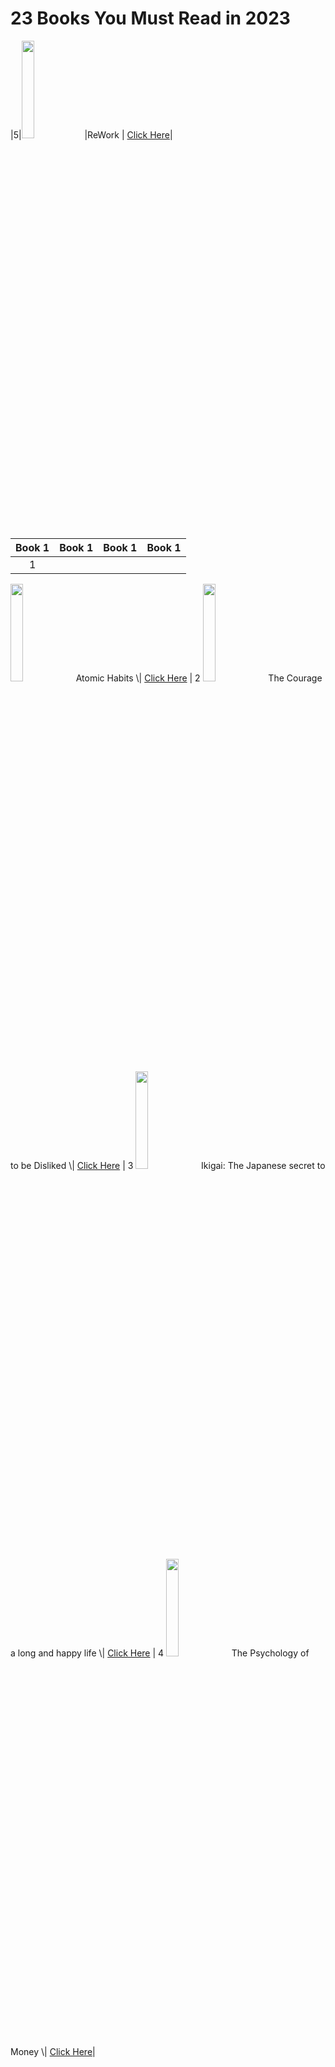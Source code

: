 # 23 Books You Must Read in 2023
|5|<img src="https://github.com/psrana/23-Books-You-Must-Read-in-2023/assets/7460892/dc3bc08c-87dc-435e-a58b-80568f830776" width=20% height=20%>|ReWork \| <a href="https://www.youtube.com/shorts/9uOsB39DwGM"> Click Here</a>|


|Book 1|Book 1|Book 1|Book 1|
|:---:|:---:|:---:|:---:|
| 1 
<img src="https://github.com/psrana/23-Books-You-Must-Read-in-2023/assets/7460892/1bfd3c92-8304-4979-a7a2-9c99a24be947" width=20% height=20%>
Atomic Habits \| <a href="https://www.youtube.com/shorts/9uOsB39DwGM">Click Here</a>
| 2
<img src="https://github.com/psrana/23-Books-You-Must-Read-in-2023/assets/7460892/abd8ece4-5743-49d6-8909-0ff0e9821164" width=20% height=20%>
The Courage to be Disliked \| <a href="https://www.youtube.com/shorts/9uOsB39DwGM">Click Here</a>
| 3
<img src="https://github.com/psrana/23-Books-You-Must-Read-in-2023/assets/7460892/01a862aa-130f-46aa-8e15-cd220416db44" width=20% height=20%>
Ikigai: The Japanese secret to a long and happy life \| <a href="https://www.youtube.com/shorts/9uOsB39DwGM">Click Here</a>
| 4
<img src="https://github.com/psrana/23-Books-You-Must-Read-in-2023/assets/7460892/ea014ac3-a797-45b5-8234-995cfa210da7" width=20% height=20%>
The Psychology of Money \| <a href="https://www.youtube.com/shorts/9uOsB39DwGM"> Click Here</a>|







